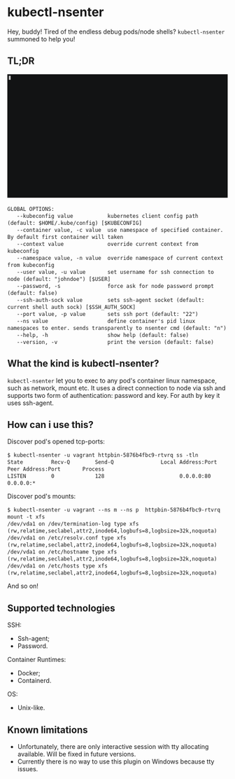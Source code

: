 # kubectl-nsenter

Hey, buddy! Tired of the endless debug pods/node shells? `kubectl-nsenter` summoned to help you!
## TL;DR

![nsenter demo](/img/demo.gif)


```
GLOBAL OPTIONS:
   --kubeconfig value           kubernetes client config path (default: $HOME/.kube/config) [$KUBECONFIG]
   --container value, -c value  use namespace of specified container. By default first container will taken
   --context value              override current context from kubeconfig
   --namespace value, -n value  override namespace of current context from kubeconfig
   --user value, -u value       set username for ssh connection to node (default: "johndoe") [$USER]
   --password, -s               force ask for node password prompt (default: false)
   --ssh-auth-sock value        sets ssh-agent socket (default: current shell auth sock) [$SSH_AUTH_SOCK]
   --port value, -p value       sets ssh port (default: "22")
   --ns value                   define container's pid linux namespaces to enter. sends transparently to nsenter cmd (default: "n")
   --help, -h                   show help (default: false)
   --version, -v                print the version (default: false)

```

## What the kind is kubectl-nsenter?

`kubectl-nsenter` let you to exec to any pod's container linux namespace, such as network, mount etc. It uses a direct connection to node via ssh and supports two form of authentication: password and key. For auth by key it uses ssh-agent.

## How can i use this?

Discover pod's opened tcp-ports:

```
$ kubectl-nsenter -u vagrant httpbin-5876b4fbc9-rtvrq ss -tln
State         Recv-Q        Send-Q               Local Address:Port               Peer Address:Port       Process
LISTEN        0             128                        0.0.0.0:80                      0.0.0.0:*
```

Discover pod's mounts:

```
$ kubectl-nsenter -u vagrant --ns m --ns p  httpbin-5876b4fbc9-rtvrq mount -t xfs
/dev/vda1 on /dev/termination-log type xfs (rw,relatime,seclabel,attr2,inode64,logbufs=8,logbsize=32k,noquota)
/dev/vda1 on /etc/resolv.conf type xfs (rw,relatime,seclabel,attr2,inode64,logbufs=8,logbsize=32k,noquota)
/dev/vda1 on /etc/hostname type xfs (rw,relatime,seclabel,attr2,inode64,logbufs=8,logbsize=32k,noquota)
/dev/vda1 on /etc/hosts type xfs (rw,relatime,seclabel,attr2,inode64,logbufs=8,logbsize=32k,noquota)
```

And so on!

## Supported technologies

SSH:

- Ssh-agent;
- Password.

Container Runtimes:

- Docker;
- Containerd.

OS:

- Unix-like.

## Known limitations

- Unfortunately, there are only interactive session with tty allocating available. Will be fixed in future versions.
- Currently there is no way to use this plugin on Windows because tty issues.
